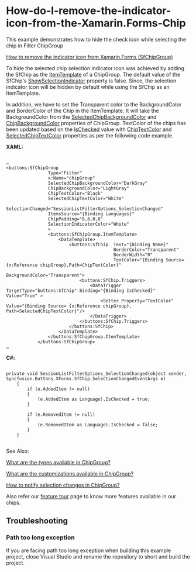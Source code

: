# How-do-I-remove-the-indicator-icon-from-the-Xamarin.Forms-Chip

This example demonstrates how to hide the check icon while selecting the chip in Filter ChipGroup

[How to remove the indicator icon from Xamarin.Forms (SfChipGroup)](https://www.syncfusion.com/kb/11270/?utm_medium=listing&utm_source=github-examples)

To hide the selected chip selection indicator icon was achieved by adding the SfChip as the [ItemTemplate](https://help.syncfusion.com/cr/xamarin/Syncfusion.Buttons.XForms~Syncfusion.XForms.Buttons.SfChipGroup~ItemTemplate.html) of a ChipGroup. The default value of the SfChip&#39;s [ShowSelectionIndicator](https://help.syncfusion.com/xamarin/chips/customization#showselectionindicator) property is false. Since, the selection indicator icon will be hidden by default while using the SfChip as an ItemTemplate.

In addition, we have to set the Transparent color to the BackgroundColor and BorderColor of the Chip in the ItemTemplate. It will take the BackgroundColor from the [SelectedChipBackgroundColor](https://help.syncfusion.com/xamarin/chips/customization#selectedchipbackgroundcolor) and [ChipBackgroundColor](https://help.syncfusion.com/xamarin/chips/customization#chipbackgroundcolor) properties of ChipGroup. TextColor of the chips has been updated based on the [IsChecked](https://help.syncfusion.com/cr/xamarin/Syncfusion.Buttons.XForms~Syncfusion.XForms.Buttons.SfButton~IsChecked.html) value with [ChipTextColor](https://help.syncfusion.com/xamarin/chips/customization#chiptextcolor) and [SelectedChipTextColor](https://help.syncfusion.com/xamarin/chips/customization#selectedchiptextcolor) properties as per the following code example.

**XAML:**

```

…
<buttons:SfChipGroup 
                Type="Filter" 
                x:Name="chipGroup"
                SelectedChipBackgroundColor="DarkGray"
                ChipBackgroundColor="LightGray"
                ChipTextColor="Black"
                SelectedChipTextColor="White"
                SelectionChanged="SessionListFilterOptions_SelectionChanged"
				ItemsSource="{Binding Languages}"
				ChipPadding="8,8,0,0"
                SelectionIndicatorColor="White"
				>
                <buttons:SfChipGroup.ItemTemplate>
                    <DataTemplate>
                        <buttons:SfChip  Text="{Binding Name}"
                                         BorderColor="Transparent" 
                                         BorderWidth="0"
                                         TextColor="{Binding Source={x:Reference chipGroup},Path=ChipTextColor}"
                                         BackgroundColor="Transparent">
                            <buttons:SfChip.Triggers>
                                <DataTrigger TargetType="buttons:SfChip" Binding="{Binding IsChecked}"  Value="True" >
                                    <Setter Property="TextColor" Value="{Binding Source= {x:Reference chipGroup}, Path=SelectedChipTextColor}"/>
                                </DataTrigger>
                            </buttons:SfChip.Triggers>
                        </buttons:SfChip>
                    </DataTemplate>
                </buttons:SfChipGroup.ItemTemplate>
            </buttons:SfChipGroup>
…

```

**C#:**

```

private void SessionListFilterOptions_SelectionChanged(object sender, Syncfusion.Buttons.XForms.SfChip.SelectionChangedEventArgs e)
    {
        if (e.AddedItem != null)
        {
            (e.AddedItem as Language).IsChecked = true;
        }

        if (e.RemovedItem != null)
        {
            (e.RemovedItem as Language).IsChecked = false;
        }
    }


```

See Also:

[What are the types available in ChipGroup?](https://help.syncfusion.com/xamarin/chips/types)

[What are the customizations available in ChipGroup?](https://help.syncfusion.com/xamarin/chips/customization)

[How to notify selection changes in ChipGroup?](https://help.syncfusion.com/xamarin/chips/events#selectionchanged-event)

Also refer our [feature tour](https://www.syncfusion.com/xamarin-ui-controls/xamarin-chips) page to know more features available in our chips.

## <a name="troubleshooting"></a>Troubleshooting ##
### Path too long exception
If you are facing path too long exception when building this example project, close Visual Studio and rename the repository to short and build the project.
